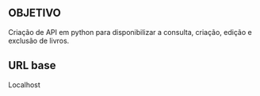 ## OBJETIVO 

Criação de API em python para disponibilizar a consulta, criação, edição e exclusão de livros.

## URL base

Localhost


